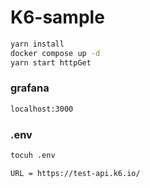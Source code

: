 # K6-sample

``` bash
yarn install
docker compose up -d
yarn start httpGet
```


### grafana
``` bash
localhost:3000
```

### .env
``` bash
tocuh .env
```

```
URL = https://test-api.k6.io/
```
